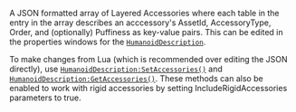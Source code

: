 A JSON formatted array of Layered Accessories where each table in the
entry in the array describes an acccessory's AssetId, AccessoryType,
Order, and (optionally) Puffiness as key-value pairs. This can be edited
in the properties windows for the [`HumanoidDescription`](https://create.roblox.com/docs/reference/engine/classes/HumanoidDescription).

To make changes from Lua (which is recommended over editing the JSON
directly), use [`HumanoidDescription:SetAccessories()`](https://create.roblox.com/docs/reference/engine/classes/HumanoidDescription#SetAccessories) and
[`HumanoidDescription:GetAccessories()`](https://create.roblox.com/docs/reference/engine/classes/HumanoidDescription#GetAccessories). These methods can also be
enabled to work with rigid accessories by setting IncludeRigidAccessories
parameters to true.